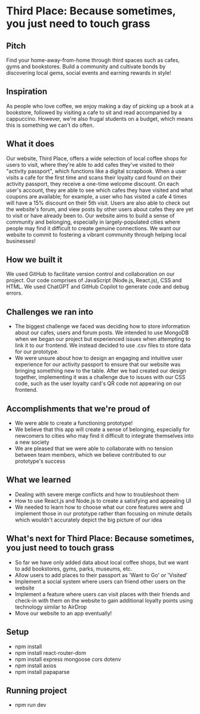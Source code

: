 # Third Place: Because sometimes, you just need to touch grass

## Pitch
Find your home-away-from-home through third spaces such as cafes, gyms and bookstores. Build a community and cultivate bonds by discovering local gems, social events and earning rewards in style!

## Inspiration
As people who love coffee, we enjoy making a day of picking up a book at a bookstore, followed by visiting a cafe to sit and read accompanied by a cappuccino. However, we're also frugal students on a budget, which means this is something we can't do often.

## What it does
Our website, Third Place, offers a wide selection of local coffee shops for users to visit, where they're able to add cafes they've visited to their "activity passport", which functions like a digital scrapbook. When a user visits a cafe for the first time and scans their loyalty card found on their activity passport, they receive a one-time welcome discount. On each user's account, they are able to see which cafes they have visited and what coupons are available; for example, a user who has visited a cafe 4 times will have a 15% discount on their 5th visit. Users are also able to check out the website's forum, and view posts by other users about cafes they are yet to visit or have already been to. Our website aims to build a sense of community and belonging, especially in largely-populated cities where people may find it difficult to create genuine connections. We want our website to commit to fostering a vibrant community through helping local businesses!

## How we built it
We used GitHub to facilitate version control and collaboration on our project. Our code comprises of JavaScript (Node.js, React.js), CSS and HTML. We used ChatGPT and GitHub Copilot to generate code and debug errors.

## Challenges we ran into
- The biggest challenge we faced was deciding how to store information about our cafes, users and forum posts. We intended to use MongoDB when we began our project but experienced issues when attempting to link it to our frontend. We instead decided to use .csv files to store data for our prototype.
- We were unsure about how to design an engaging and intuitive user experience for our activity passport to ensure that our website was bringing something new to the table. After we had created our design together, implementing it was a challenge due to issues with our CSS code, such as the user loyalty card's QR code not appearing on our frontend.

## Accomplishments that we're proud of
- We were able to create a functioning prototype!
- We believe that this app will create a sense of belonging, especially for newcomers to cities who may find it difficult to integrate themselves into a new society
- We are pleased that we were able to collaborate with no tension between team members, which we believe contributed to our prototype's success

## What we learned
- Dealing with severe merge conflicts and how to troubleshoot them
- How to use React.js and Node.js to create a satisfying and appealing UI
- We needed to learn how to choose what our core features were and implement those in our prototype rather than focusing on minute details which wouldn't accurately depict the big picture of our idea

## What's next for Third Place: Because sometimes, you just need to touch grass
- So far we have only added data about local coffee shops, but we want to add bookstores, gyms, parks, museums, etc.
- Allow users to add places to their passport as 'Want to Go' or 'Visited'
- Implement a social system where users can friend other users on the website
- Implement a feature where users can visit places with their friends and check-in with them on the website to gain additional loyalty points using technology similar to AirDrop
- Move our website to an app eventually!


## Setup

- npm install
- npm install react-router-dom
- npm install express mongoose cors dotenv
- npm install axios
- npm install papaparse


## Running project

- npm run dev
